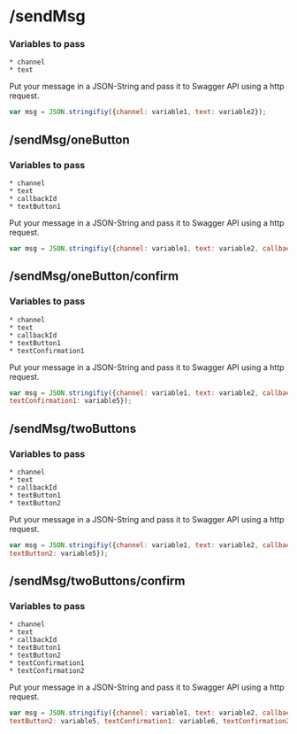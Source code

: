 # /sendMsg

### Variables to pass

```
* channel
* text
```

Put your message in a JSON-String and pass it to Swagger API using a http request.

```javascript
var msg = JSON.stringifiy({channel: variable1, text: variable2});
```
  
## /sendMsg/oneButton

### Variables to pass

``` 
* channel
* text
* callbackId
* textButton1
```

Put your message in a JSON-String and pass it to Swagger API using a http request.

```javascript
var msg = JSON.stringifiy({channel: variable1, text: variable2, callbackId: variable3, textButton1: variable4});
```
  
## /sendMsg/oneButton/confirm

### Variables to pass

``` 
* channel
* text
* callbackId
* textButton1
* textConfirmation1
```

Put your message in a JSON-String and pass it to Swagger API using a http request.

```javascript
var msg = JSON.stringifiy({channel: variable1, text: variable2, callbackId: variable3, textButton1: variable4, 
textConfirmation1: variable5});
```

## /sendMsg/twoButtons

### Variables to pass

``` 
* channel
* text
* callbackId
* textButton1
* textButton2
```

Put your message in a JSON-String and pass it to Swagger API using a http request.

```javascript
var msg = JSON.stringifiy({channel: variable1, text: variable2, callbackId: variable3, textButton1: variable4, 
textButton2: variable5});
```

## /sendMsg/twoButtons/confirm

### Variables to pass

``` 
* channel
* text
* callbackId
* textButton1
* textButton2
* textConfirmation1
* textConfirmation2
```

Put your message in a JSON-String and pass it to Swagger API using a http request.

```javascript
var msg = JSON.stringifiy({channel: variable1, text: variable2, callbackId: variable3, textButton1: variable4, 
textButton2: variable5, textConfirmation1: variable6, textConfirmation2: variable7});
```
